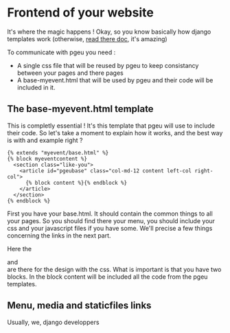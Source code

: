 # Frontend of your website

It's where the magic happens ! Okay, so you know basically how django templates work (otherwise, [read there doc](https://docs.djangoproject.com/en/1.8/intro/tutorial01/), it's amazing)

To communicate with pgeu you need :

- A single css file that will be reused by pgeu to keep consistancy between your pages and there pages
- A base-myevent.html that will be used by pgeu and their code will be included in it.

## The base-myevent.html template

This is completly essential ! It's this template that pgeu will use to include their code. So let's take a moment to explain how it works, and the best way is with and example right ?

```
{% extends "myevent/base.html" %}
{% block myeventcontent %}
  <section class="like-you">
    <article id="pgeubase" class="col-md-12 content left-col right-col">
      {% block content %}{% endblock %}
    </article>
  </section>
{% endblock %}
```

First you have your base.html. It should contain the common things to all your pages. So you should find there your menu, you should include your css and your javascript files if you have some. We'll precise a few things concerning the links in the next part.

Here the <section> and <article> are there for the design with the css. What is important is that you have two blocks. In the block content will be included all the code from the pgeu templates.

## Menu, media and staticfiles links

Usually, we, django developpers 
